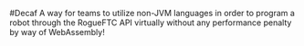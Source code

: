 #Decaf
A way for teams to utilize non-JVM languages in order to program a robot through the RogueFTC API 
virtually without any performance penalty by way of WebAssembly!